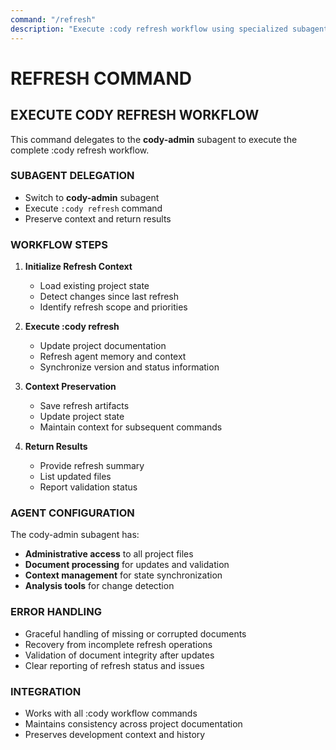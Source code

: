 ```yaml
---
command: "/refresh"
description: "Execute :cody refresh workflow using specialized subagent"
---
```


# REFRESH COMMAND

## EXECUTE CODY REFRESH WORKFLOW

This command delegates to the **cody-admin** subagent to execute the complete :cody refresh workflow.

### SUBAGENT DELEGATION
- Switch to **cody-admin** subagent
- Execute `:cody refresh` command
- Preserve context and return results

### WORKFLOW STEPS
1. **Initialize Refresh Context**
   - Load existing project state
   - Detect changes since last refresh
   - Identify refresh scope and priorities

2. **Execute :cody refresh**
   - Update project documentation
   - Refresh agent memory and context
   - Synchronize version and status information

3. **Context Preservation**
   - Save refresh artifacts
   - Update project state
   - Maintain context for subsequent commands

4. **Return Results**
   - Provide refresh summary
   - List updated files
   - Report validation status

### AGENT CONFIGURATION
The cody-admin subagent has:
- **Administrative access** to all project files
- **Document processing** for updates and validation
- **Context management** for state synchronization
- **Analysis tools** for change detection

### ERROR HANDLING
- Graceful handling of missing or corrupted documents
- Recovery from incomplete refresh operations
- Validation of document integrity after updates
- Clear reporting of refresh status and issues

### INTEGRATION
- Works with all :cody workflow commands
- Maintains consistency across project documentation
- Preserves development context and history